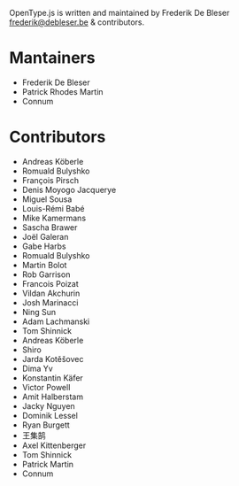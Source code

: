 OpenType.js is written and maintained by Frederik De Bleser <frederik@debleser.be> & contributors.

Mantainers
==========
* Frederik De Bleser
* Patrick Rhodes Martin
* Connum

Contributors
============================
* Andreas Köberle
* Romuald Bulyshko
* François Pirsch
* Denis Moyogo Jacquerye
* Miguel Sousa
* Louis-Rémi Babé
* Mike Kamermans
* Sascha Brawer
* Joël Galeran
* Gabe Harbs
* Romuald Bulyshko
* Martin Bolot
* Rob Garrison
* Francois Poizat
* Vildan Akchurin
* Josh Marinacci
* Ning Sun
* Adam Lachmanski
* Tom Shinnick
* Andreas Köberle
* Shiro
* Jarda Kotěšovec
* Dima Yv
* Konstantin Käfer
* Victor Powell
* Amit Halberstam
* Jacky Nguyen
* Dominik Lessel
* Ryan Burgett
* 王集鹄
* Axel Kittenberger
* Tom Shinnick
* Patrick Martin
* Connum
